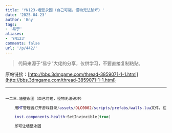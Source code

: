 ```yaml
---
title: 'YN123-墙壁永固（自己可砸，怪物无法破坏）'
date: '2025-04-23'
author: 'Bny'
tags:
- '易宁'
aliases:
- 'YN123'
comments: false
url: '/p/442/'
---
```


> 代码来源于“易宁”大佬的分享，仅供学习，不要直接复制粘贴。

原帖链接：[http://bbs.3dmgame.com/thread-3859071-1-1.html](http://bbs.3dmgame.com/thread-3859071-1-1.html)

---

```lua  

一二三.墙壁永固（自己可砸，怪物无法破坏）

	用MT管理器打开游戏目录/assets/DLC0002/scripts/prefabs/walls.lua文件，在inst:AddTag("noauradamage")的下一行插入以下内容：

	inst.components.health:SetInvincible(true)

	即可让墙壁永固

```  


